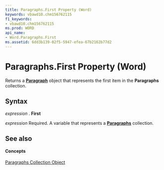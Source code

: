 ```yaml
---
title: Paragraphs.First Property (Word)
keywords: vbawd10.chm156762115
f1_keywords:
- vbawd10.chm156762115
ms.prod: WORD
api_name:
- Word.Paragraphs.First
ms.assetid: 6dd3b139-02f5-5947-efea-67b2162b77d2
---
```



# Paragraphs.First Property (Word)

Returns a  **[Paragraph](paragraph-object-word.md)** object that represents the first item in the **Paragraphs** collection.


## Syntax

 _expression_ . **First**

 _expression_ Required. A variable that represents a **[Paragraphs](paragraphs-object-word.md)** collection.


## See also


#### Concepts


[Paragraphs Collection Object](paragraphs-object-word.md)

